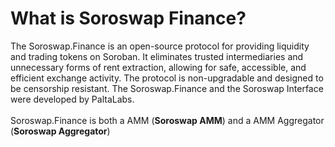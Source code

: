 # What is Soroswap Finance?

The Soroswap.Finance is an open-source protocol for providing liquidity and trading tokens on Soroban. It eliminates trusted intermediaries and unnecessary forms of rent extraction, allowing for safe, accessible, and efficient exchange activity. The protocol is non-upgradable and designed to be censorship resistant. The Soroswap.Finance and the Soroswap Interface were developed by PaltaLabs.\
\
Soroswap.Finance is both a AMM (**Soroswap AMM**) and a AMM Aggregator (**Soroswap Aggregator**)
